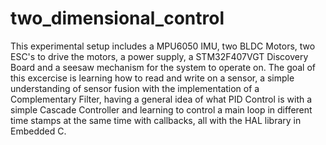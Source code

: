 # two_dimensional_control
This experimental setup includes a MPU6050 IMU, two BLDC Motors, two ESC's to drive the motors, a power supply, a STM32F407VGT Discovery Board and a seesaw mechanism for the system to operate on. The goal of this excercise is learning how to read and write on a sensor, a simple understanding of sensor fusion with the implementation of a Complementary Filter, having a general idea of what PID Control is with a simple Cascade Controller and learning to control a main loop in different time stamps at the same time with callbacks, all with the HAL library in Embedded C.
